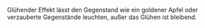 Glühender Effekt lässt den Gegenstand wie ein goldener Apfel oder verzauberte Gegenstände leuchten, außer das Glühen ist bleibend.